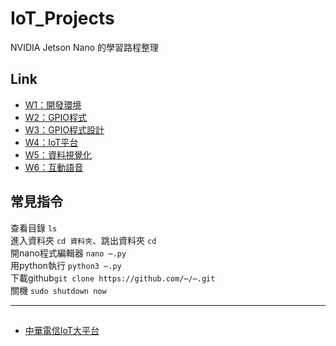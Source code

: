 # IoT_Projects
NVIDIA Jetson Nano 的學習路程整理  
## Link
+ [W1：開發環境](W1：開發環境/README_W1.md)
+ [W2：GPIO程式](W2：GPIO程式/README_W2.md)
+ [W3：GPIO程式設計](W3：GPIO程式設計/README_W3.md)
+ [W4：IoT平台](W4：IoT平台/README_W4.md)
+ [W5：資料視覺化](W5：資料視覺化/README_W5.md)
+ [W6：互動語音](W6：互動語音/README_W6.md)

## 常見指令
查看目錄 `ls`  
進入資料夾 `cd 資料夾`、跳出資料夾 `cd`   
開nano程式編輯器 `nano ⋯.py`  
用python執行 `python3 ⋯.py`  
下載github`git clone https://github.com/⋯/⋯.git`   
關機 `sudo shutdown now`  



***
##
- [中華電信IoT大平台](https://iot.cht.com.tw)
